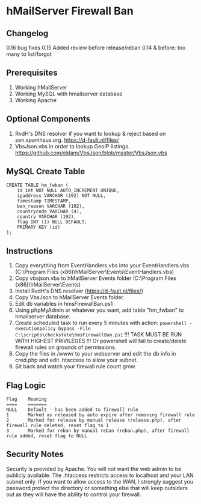 # hMailServer Firewall Ban

## Changelog

0.16 bug fixes
0.15 Added review before release/reban
0.14 & before:  too many to list/forgot

## Prerequisites

1) Working hMailServer
2) Working MySQL with hmailserver database
3) Working Apache

## Optional Components

1) RvdH's DNS resolver if you want to lookup & reject based on zen.spamhaus.org. https://d-fault.nl/files/
2) VbsJson.vbs in order to lookup GeoIP listings. https://github.com/eklam/VbsJson/blob/master/VbsJson.vbs

## MySQL Create Table

```
CREATE TABLE hm_fwban (
	id int NOT NULL AUTO_INCREMENT UNIQUE,
	ipaddress VARCHAR (192) NOT NULL,
	timestamp TIMESTAMP,
	ban_reason VARCHAR (192),
	countrycode VARCHAR (4),
	country VARCHAR (192),
	flag INT (1) NULL DEFAULT,
	PRIMARY KEY (id)
); 
```
   
## Instructions

1) Copy everything from EventHandlers.vbs into your EventHandlers.vbs (C:\Program Files (x86)\hMailServer\Events\EventHandlers.vbs)
2) Copy vbsjson.vbs to hMailServer Events folder (C:\Program Files (x86)\hMailServer\Events)
3) Install RvdH's DNS resolver (https://d-fault.nl/files/)
4) Copy VbsJson to hMailServer Events folder.
5) Edit db variables in hmsFirewallBan.ps1
6) Using phpMyAdmin or whatever you want, add table "hm_fwban" to hmailserver database.
7) Create scheduled task to run every 5 minutes with action: 
```powershell -executionpolicy bypass -File C:\scripts\checkstate\hmsFirewallBan.ps1```
!!! TASK MUST BE RUN WITH HIGHEST PRIVILEGES !!! Or powershell will fail to create/delete firewall rules on grounds of permissions. 
8) Copy the files in /www/ to your webserver and edit the db info in cred.php and edit .htaccess to allow your subnet.
9) Sit back and watch your firewall rule count grow.


## Flag Logic

```
Flag	Meaning
====	=======
NULL	Default - has been added to firewall rule
1   	Marked as released by auto expire after removing firewall rule
2   	Marked for release by manual release (release.php), after firewall rule deleted, reset flag to 1
3   	Marked for reban by manual reban (reban.php), after firewall rule added, reset flag to NULL
```

## Security Notes

Security is provided by Apache. You will not want the web admin to be publicly available. The .htaccess restricts access to localhost and your LAN subnet only. If you want to allow access to the WAN, I strongly suggest you password protect the directory or something else that will keep outsiders out as they will have the ability to control your firewall.
